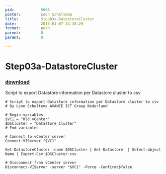 ```yaml
---
pid:            5666
poster:         Leon Scheltema
title:          Step03a-DatastoreCluster
date:           2015-01-07 13:38:29
format:         posh
parent:         0
parent:         0

---
```


# Step03a-DatastoreCluster

### [download](5666.ps1)

Script to export Datastore information per Datastore cluster to csv

```posh
# Script to export Datastore information per Datastore cluster to csv
# By Leon Scheltema AVANCE ICT Groep Nederland

# Begin variables
$VC1 = "Old vCenter"
$DSCluster = "Datastore Cluster"
# End variables

# Connect to vCenter server
Connect-VIServer "$VC1"

Get-DatastoreCluster -name $DSCluster | Get-Datastore  | Select-object Name | Export-Csv $DSCluster.csv

# Disconnect from vCenter server
Disconnect-VIServer -server "$VC1" -Force -Confirm:$false
```
